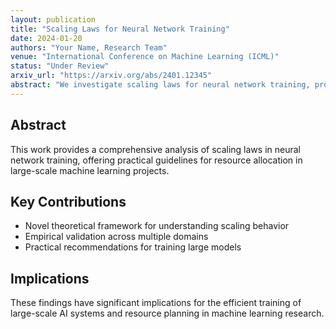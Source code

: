 ```yaml
---
layout: publication
title: "Scaling Laws for Neural Network Training"
date: 2024-01-20
authors: "Your Name, Research Team"
venue: "International Conference on Machine Learning (ICML)"
status: "Under Review"
arxiv_url: "https://arxiv.org/abs/2401.12345"
abstract: "We investigate scaling laws for neural network training, providing new insights into how model performance relates to computational resources, data size, and model parameters."
---
```


## Abstract

This work provides a comprehensive analysis of scaling laws in neural network training, offering practical guidelines for resource allocation in large-scale machine learning projects.

## Key Contributions

- Novel theoretical framework for understanding scaling behavior
- Empirical validation across multiple domains
- Practical recommendations for training large models

## Implications

These findings have significant implications for the efficient training of large-scale AI systems and resource planning in machine learning research. 